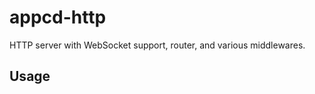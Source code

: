 # appcd-http

HTTP server with WebSocket support, router, and various middlewares.

## Usage

```javascript

```
